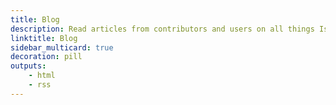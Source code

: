 ```yaml
---
title: Blog
description: Read articles from contributors and users on all things Istio.
linktitle: Blog
sidebar_multicard: true
decoration: pill
outputs:
    - html
    - rss
---
```

